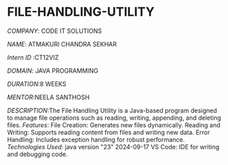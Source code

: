 # FILE-HANDLING-UTILITY

*COMPANY*: CODE IT SOLUTIONS

*NAME*: ATMAKURI CHANDRA SEKHAR

*Intern ID* :CT12VIZ

*DOMAIN*: JAVA PROGRAMMING

*DURATION*:8 WEEKS

*MENTOR*:NEELA SANTHOSH

*DESCRIPTION*:The File Handling Utility is a Java-based program designed to manage file operations such as reading, writing, appending, and deleting files. 
*Features*:
File Creation: Generates new files dynamically.
Reading and Writing: Supports reading content from files and writing new data.
Error Handling: Includes exception handling for robust performance.
*Technologies Used*:
java version "23" 2024-09-17
VS Code: IDE for writing and debugging code.

